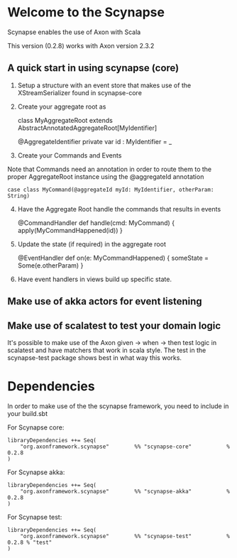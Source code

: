 # Welcome to the Scynapse 

Scynapse enables the use of Axon with Scala

This version (0.2.8) works with Axon version 2.3.2 

## A quick start in using scynapse (core)

1) Setup a structure with an event store that makes use of the XStreamSerializer found in scynapse-core

2) Create your aggregate root as 

    class MyAggregateRoot extends AbstractAnnotatedAggregateRoot[MyIdentifier]
    
      @AggregateIdentifier
      private var id : MyIdentifier = _

3) Create your Commands and Events 

Note that Commands need an annotation in order to route them to the proper AggregateRoot instance using
the @aggregateId annotation 

    case class MyCommand(@aggregateId myId: MyIdentifier, otherParam: String)
    
4) Have the Aggregate Root handle the commands that results in events

    @CommandHandler
      def handle(cmd: MyCommand) {
        apply(MyCommandHappened(id))
      }

5) Update the state (if required) in the aggregate root

      @EventHandler
      def on(e: MyCommandHappened) {
        someState = Some(e.otherParam)
      }

6) Have event handlers in views build up specific state. 


## Make use of akka actors for event listening



## Make use of scalatest to test your domain logic

It's possible to make use of the Axon given -> when -> then test logic in scalatest and have matchers that work in scala style. 
The test in the scynapse-test package shows best in what way this works. 

# Dependencies

In order to make use of the the scynapse framework, you need to include in your build.sbt

For Scynapse core:

    libraryDependencies ++= Seq(
        "org.axonframework.scynapse"        %% "scynapse-core"           % 0.2.8
    )
    
For Scynapse akka:

    libraryDependencies ++= Seq(
        "org.axonframework.scynapse"        %% "scynapse-akka"           % 0.2.8
    )

For Scynapse test:

    libraryDependencies ++= Seq(
        "org.axonframework.scynapse"        %% "scynapse-test"           % 0.2.8 % "test"
    )


